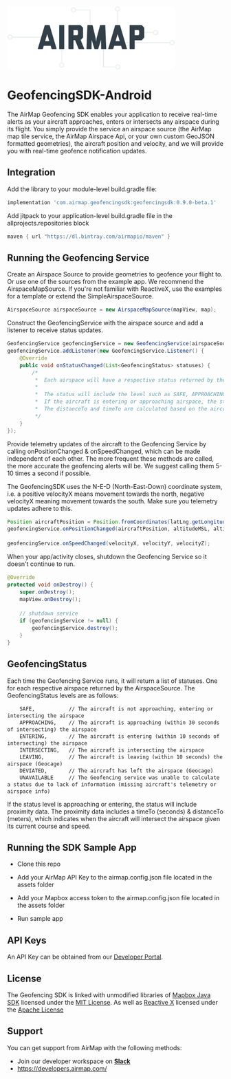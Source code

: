 ![AirMap](airmap.png)

# GeofencingSDK-Android

The AirMap Geofencing SDK enables your application to receive real-time alerts as your aircraft approaches, enters or intersects any airspace during its flight. You simply provide the service an airspace source (the AirMap map tile service, the AirMap Airspace Api, or your own custom GeoJSON formatted geometries), the aircraft position and velocity, and we will provide you with real-time geofence notification updates.


## Integration

Add the library to your module-level build.gradle file:

~~~groovy
implementation 'com.airmap.geofencingsdk:geofencingsdk:0.9.0-beta.1'
~~~

Add jitpack to your application-level build.gradle file in the allprojects.repositories block

~~~groovy
maven { url "https://dl.bintray.com/airmapio/maven" }
~~~


## Running the Geofencing Service

Create an Airspace Source to provide geometries to geofence your flight to. Or use one of the sources from the example app. We recommend the AirspaceMapSource. If you're not familiar with ReactiveX, use the examples for a template or extend the SimpleAirspaceSource.

~~~java
AirspaceSource airspaceSource = new AirspaceMapSource(mapView, map);
~~~

Construct the GeofencingService with the airspace source and add a listener to receive status updates.

~~~java
GeofencingService geofencingService = new GeofencingService(airspaceSource, bounds);
geofencingService.addListener(new GeofencingService.Listener() {
    @Override
    public void onStatusChanged(List<GeofencingStatus> statuses) {
        /*
         *  Each airspace will have a respective status returned by the Geofencing Service
         *
         *  The status will include the level such as SAFE, APPROACHING, ENTERING, INTERSECTING, etc
         *  If the aircraft is entering or approaching airspace, the status will include the proximity
         *  The distanceTo and timeTo are calculated based on the aircraft's telemetry and the airspace's geometry
         */
    }
});
~~~

Provide telemetry updates of the aircraft to the Geofencing Service by calling onPositionChanged & onSpeedChanged, which can be made independent of each other. The more frequent these methods are called, the more accurate the geofencing alerts will be. We suggest calling them 5-10 times a second if possible.

The GeofencingSDK uses the N-E-D (North-East-Down) coordinate system, i.e. a positive velocityX means movement towards the north, negative velocityX meaning movement towards the south. Make sure you telemetry updates adhere to this.

~~~java
Position aircraftPosition = Position.fromCoordinates(latLng.getLongitude(), latLng.getLatitude());
geofencingService.onPositionChanged(aircraftPosition, altitudeMSL, altitudeAGL);

geofencingService.onSpeedChanged(velocityX, velocityY, velocityZ);
~~~

When your app/activity closes, shutdown the Geofencing Service so it doesn't continue to run.

~~~java
@Override
protected void onDestroy() {
    super.onDestroy();
    mapView.onDestroy();

    // shutdown service
    if (geofencingService != null) {
        geofencingService.destroy();
    }
}
~~~

## GeofencingStatus

Each time the Geofencing Service runs, it will return a list of statuses. One for each respective airspace returned by the AirspaceSource. The GeofencingStatus levels are as follows:

        SAFE,           // The aircraft is not approaching, entering or intersecting the airspace 
        APPROACHING,    // The aircraft is approaching (within 30 seconds of intersecting) the airspace 
        ENTERING,       // The aircraft is entering (within 10 seconds of intersecting) the airspace
        INTERSECTING,   // The aircraft is intersecting the airspace
        LEAVING,        // The aircraft is leaving (within 10 seconds) the airspace (Geocage)
        DEVIATED,       // The aircraft has left the airspace (Geocage)
        UNAVAILABLE     // The Geofencing service was unable to calculate a status due to lack of information (missing aircraft's telemetry or airspace info)
        
If the status level is approaching or entering, the status will include proximity data. The proximity data includes a timeTo (seconds) & distanceTo (meters), which indicates when the aircraft will intersect the airspace given its current course and speed. 

## Running the SDK Sample App

* Clone this repo

* Add your AirMap API Key to the airmap.config.json file located in the assets folder

* Add your Mapbox access token to the airmap.config.json file located in the assets folder

* Run sample app


## API Keys

An API Key can be obtained from our [Developer Portal](https://dashboard.airmap.io/developer).


## License

The Geofencing SDK is linked with unmodified libraries of <a href=https://github.com/mapbox/mapbox-java/>Mapbox Java SDK</a> licensed under the <a href=https://github.com/mapbox/mapbox-java/blob/master/LICENSE>MIT License</a>. As well as <a href=https://github.com/ReactiveX/RxAndroid/>Reactive X</a> licensed under the <a href=https://github.com/ReactiveX/RxAndroid/blob/2.x/LICENSE>Apache License</a>


## Support

You can get support from AirMap with the following methods:

- Join our developer workspace on [**Slack**](https://join.slack.com/t/airmap-developers/shared_invite/enQtNTA4MzU0MTM2MjI0LWYwYTM5MjUxNWNhZTQwYmYxODJmMjFiODAyNzZlZTRkOTY2MjUwMzQ1NThlZjczY2FjMDQ2YzgxZDcxNTY2ZGQ)
- https://developers.airmap.com/
